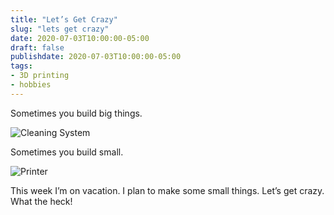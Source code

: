 ```yaml
---
title: "Let’s Get Crazy"
slug: "lets get crazy"
date: 2020-07-03T10:00:00-05:00
draft: false
publishdate: 2020-07-03T10:00:00-05:00
tags:
- 3D printing
- hobbies
---
```


Sometimes you build big things.

![Cleaning System](/img/cleaning.jpeg)

Sometimes you build small.

![Printer](/img/lets-get-crazy.jpeg)

This week I’m on vacation. I plan to make some small things. Let’s get crazy. What the heck!
